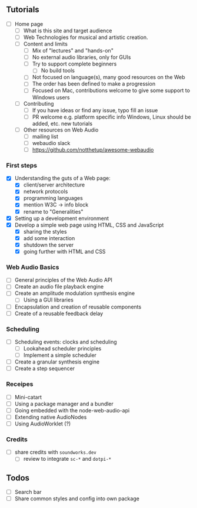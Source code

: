 
## Tutorials

- [ ] Home page
    - [ ] What is this site and target audience
    - [ ] Web Technologies for musical and artistic creation. 
    - [ ] Content and limits
        + [ ] Mix of "lectures" and "hands-on"
        + [ ] No external audio libraries, only for GUIs
        + [ ] Try to support complete beginners
            * [ ] No build tools 
        + [ ] Not focused on language(s), many good resources on the Web
        + [ ] The order has been defined to make a progression
        + [ ] Focused on Mac, contributions welcome to give some support to Windows users
    - [ ] Contributing    
        + [ ] If you have ideas or find any issue, typo fill an issue
        + [ ] PR welcome 
            e.g. platform specific info Windows, Linux should be added, etc.
            new tutorials
    - [ ] Other resources on Web Audio
        + [ ] mailing list
        + [ ] webaudio slack
        + [ ] https://github.com/notthetup/awesome-webaudio

### First steps

- [x] Understanding the guts of a Web page: 
    + [x] client/server architecture
    + [x] network protocols
    + [x] programming languages
    + [x] mention W3C -> info block
    + [x] rename to "Generalities"
- [x] Setting up a development environment 
- [x] Develop a simple web page using HTML, CSS and JavaScript
    + [x] sharing the styles
    + [x] add some interaction
    + [x] shutdown the server
    + [x] going further with HTML and CSS

### Web Audio Basics

- [ ] General principles of the Web Audio API
- [ ] Create an audio file playback engine 
- [ ] Create an amplitude modulation synthesis engine
    + [ ] Using a GUI libraries
- [ ] Encapsulation and creation of reusable components
- [ ] Create of a reusable feedback delay 

### Scheduling

- [ ] Scheduling events: clocks and scheduling
    + [ ] Lookahead scheduler principles
    + [ ] Implement a simple scheduler
- [ ] Create a granular synthesis engine
- [ ] Create a step sequencer

### Receipes

- [ ] Mini-catart
- [ ] Using a package manager and a bundler
- [ ] Going embedded with the node-web-audio-api
- [ ] Extending native AudioNodes
- [ ] Using AudioWorklet (?)

### Credits

- [ ] share credits with `soundworks.dev`
    + [ ] review to integrate `sc-*` and `dotpi-*`

## Todos

- [ ] Search bar
- [ ] Share common styles and config into own package
